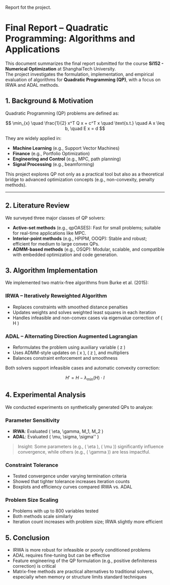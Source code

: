 Report fot the project.

# Final Report – Quadratic Programming: Algorithms and Applications

This document summarizes the final report submitted for the course **Si152 - Numerical Optimization** at ShanghaiTech University.  
The project investigates the formulation, implementation, and empirical evaluation of algorithms for **Quadratic Programming (QP)**, with a focus on IRWA and ADAL methods.


## 1. Background & Motivation

Quadratic Programming (QP) problems are defined as:

$$
\min_{x} \quad \frac{1}{2} x^T Q x + c^T x \quad \text{s.t.} \quad A x \leq b, \quad E x = d
$$

They are widely applied in:
- **Machine Learning** (e.g., Support Vector Machines)
- **Finance** (e.g., Portfolio Optimization)
- **Engineering and Control** (e.g., MPC, path planning)
- **Signal Processing** (e.g., beamforming)

This project explores QP not only as a practical tool but also as a theoretical bridge to advanced optimization concepts (e.g., non-convexity, penalty methods).

---

## 2. Literature Review

We surveyed three major classes of QP solvers:

- **Active-set methods** (e.g., qpOASES): Fast for small problems; suitable for real-time applications like MPC.
- **Interior-point methods** (e.g., HPIPM, OOQP): Stable and robust; efficient for medium to large convex QPs.
- **ADMM-based methods** (e.g., OSQP): Modular, scalable, and compatible with embedded optimization and code generation.

## 3. Algorithm Implementation

We implemented two matrix-free algorithms from Burke et al. (2015):

### IRWA – Iteratively Reweighted Algorithm

- Replaces constraints with smoothed distance penalties
- Updates weights and solves weighted least squares in each iteration
- Handles infeasible and non-convex cases via eigenvalue correction of \( H \)

### ADAL – Alternating Direction Augmented Lagrangian

- Reformulates the problem using auxiliary variable \( z \)
- Uses ADMM-style updates on \( x \), \( z \), and multipliers
- Balances constraint enforcement and smoothness

Both solvers support infeasible cases and automatic convexity correction:

$$
H' = H - \lambda_{\min}(H) \cdot I
$$

## 4. Experimental Analysis

We conducted experiments on synthetically generated QPs to analyze:

### Parameter Sensitivity
- **IRWA**: Evaluated \( \eta, \gamma, M_1, M_2 \)
- **ADAL**: Evaluated \( \mu, \sigma, \sigma'' \)

> Insight: Some parameters (e.g., \( \eta \), \( \mu \)) significantly influence convergence, while others (e.g., \( \gamma \)) are less impactful.

### Constraint Tolerance
- Tested convergence under varying termination criteria
- Showed that tighter tolerance increases iteration counts
- Boxplots and efficiency curves compared IRWA vs. ADAL

### Problem Size Scaling
- Problems with up to 800 variables tested
- Both methods scale similarly
- Iteration count increases with problem size; IRWA slightly more efficient

## 5. Conclusion

- IRWA is more robust for infeasible or poorly conditioned problems
- ADAL requires fine-tuning but can be effective
- Feature engineering of the QP formulation (e.g., positive definiteness correction) is critical
- Matrix-free methods are practical alternatives to traditional solvers, especially when memory or structure limits standard techniques

